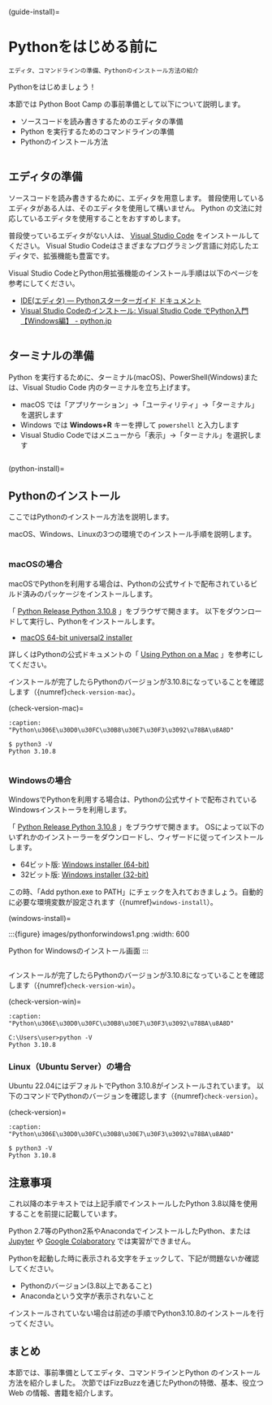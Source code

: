 (guide-install)=

# Pythonをはじめる前に

```{admonition} 節サブタイトル
エディタ、コマンドラインの準備、Pythonのインストール方法の紹介
```

Pythonをはじめましょう！

本節では Python Boot Camp の事前準備として以下について説明します。

- ソースコードを読み書きするためのエディタの準備
- Python を実行するためのコマンドラインの準備
- Pythonのインストール方法

```{index} Editor single: Editor; VS Code
```

## エディタの準備

ソースコードを読み書きするために、エディタを用意します。
普段使用しているエディタがある人は、そのエディタを使用して構いません。
Python の文法に対応しているエディタを使用することをおすすめします。

普段使っているエディタがない人は、 [Visual Studio Code](https://code.visualstudio.com/) をインストールしてください。
Visual Studio Codeはさまざまなプログラミング言語に対応したエディタで、拡張機能も豊富です。

Visual Studio CodeとPython用拡張機能のインストール手順は以下のページを参考にしてください。

- [IDE(エディタ) — Pythonスターターガイド ドキュメント](https://starter-guide.od.pythonic-exam.com/ja/latest/ide/index.html)
- [Visual Studio Codeのインストール: Visual Studio Code でPython入門 【Windows編】 - python.jp](https://www.python.jp/python_vscode/windows/setup/install_vscode.html)

```{index} Terminal
```

## ターミナルの準備

Python を実行するために、ターミナル(macOS)、PowerShell(Windows)または、Visual Studio Code 内のターミナルを立ち上げます。

- macOS では「アプリケーション」→「ユーティリティ」→「ターミナル」を選択します
- Windows では **Windows+R** キーを押して `powershell` と入力します
- Visual Studio Codeではメニューから「表示」→「ターミナル」を選択します

```{index} Install
```

(python-install)=

## Pythonのインストール

ここではPythonのインストール方法を説明します。

macOS、Windows、Linuxの3つの環境でのインストール手順を説明します。

```{index} single: Install; macOS
```

### macOSの場合

macOSでPythonを利用する場合は、Pythonの公式サイトで配布されているビルド済みのパッケージをインストールします。

「 [Python Release Python 3.10.8](https://www.python.org/downloads/release/python-3108/) 」をブラウザで開きます。
以下をダウンロードして実行し、Pythonをインストールします。

- [macOS 64-bit universal2 installer](https://www.python.org/ftp/python/3.10.8/python-3.10.8-macos11.pkg)

詳しくはPythonの公式ドキュメントの「 [Using Python on a Mac](https://docs.python.org/ja/3/using/mac.html) 」を参考にしてください。

インストールが完了したらPythonのバージョンが3.10.8になっていることを確認します（{numref}`check-version-mac`）。

(check-version-mac)=

```{code-block} bash
:caption: "Python\u306E\u30D0\u30FC\u30B8\u30E7\u30F3\u3092\u78BA\u8A8D"

$ python3 -V
Python 3.10.8
```

```{index} single: Install; Windows
```

### Windowsの場合

WindowsでPythonを利用する場合は、Pythonの公式サイトで配布されているWindowsインストーラを利用します。

「 [Python Release Python 3.10.8](https://www.python.org/downloads/release/python-3108/) 」をブラウザで開きます。
OSによって以下のいずれかのインストーラーをダウンロードし、ウィザードに従ってインストールします。

- 64ビット版: [Windows installer (64-bit)](https://www.python.org/ftp/python/3.10.8/python-3.10.8-amd64.exe)
- 32ビット版: [Windows installer (32-bit)](https://www.python.org/ftp/python/3.10.8/python-3.10.8.exe)

この時、「Add python.exe to PATH」にチェックを入れておきましょう。自動的に必要な環境変数が設定されます（{numref}`windows-install`）。

(windows-install)=

:::{figure} images/pythonforwindows1.png
:width: 600

Python for Windowsのインストール画面
:::

```{index} single: Install; Linux
```

インストールが完了したらPythonのバージョンが3.10.8になっていることを確認します（{numref}`check-version-win`）。

(check-version-win)=

```{code-block} doscon
:caption: "Python\u306E\u30D0\u30FC\u30B8\u30E7\u30F3\u3092\u78BA\u8A8D"

C:\Users\user>python -V
Python 3.10.8
```

### Linux（Ubuntu Server）の場合

Ubuntu 22.04にはデフォルトでPython 3.10.8がインストールされています。
以下のコマンドでPythonのバージョンを確認します（{numref}`check-version`）。

(check-version)=

```{code-block} bash
:caption: "Python\u306E\u30D0\u30FC\u30B8\u30E7\u30F3\u3092\u78BA\u8A8D"

$ python3 -V
Python 3.10.8
```

## 注意事項

これ以降の本テキストでは上記手順でインストールしたPython 3.8以降を使用することを前提に記載しています。

Python 2.7等のPython2系やAnacondaでインストールしたPython、または [Jupyter](https://jupyter.org/) や [Google Colaboratory](https://colab.research.google.com/?hl=ja) では実習ができません。

Pythonを起動した時に表示される文字をチェックして、下記が問題ないか確認してください。

- Pythonのバージョン(3.8以上であること)
- Anacondaという文字が表示されないこと

インストールされていない場合は前述の手順でPython3.10.8のインストールを行ってください。

## まとめ

本節では、事前準備としてエディタ、コマンドラインとPython のインストール方法を紹介しました。
次節ではFizzBuzzを通じたPythonの特徴、基本、役立つWeb の情報、書籍を紹介します。
